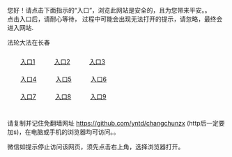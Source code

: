 您好！请点击下面指示的“入口”，浏览此网站是安全的，且为您带来平安。。 <br/>
点击入口后，请耐心等待， 过程中可能会出现无法打开的提示，请忽略，最终会进入网站. </br>

法轮大法在长春<br/>
<div style="padding:10px"><a style="margin:20px" target="_blank" href="https://d3hvx6jkc9thtg.cloudfront.net/2Qpsp?cahamej" id="ccLink1" rel="nofollow">入口1</a> <a target="_blank" style="margin:20px" href="https://d1cq1xq8nwxp0n.cloudfront.net/2Qpsp?nwmhiknd" id="ccLink2" rel="nofollow">入口2</a> <a style="margin:20px" target="_blank" href="https://d34umj9powkvyi.cloudfront.net/2Qpsp?owwyyygl" id="ccLink3" rel="nofollow">入口3</a></div>

<div style="padding:10px" ><a style="margin:20px" target="_blank" href="https://d3hvx6jkc9thtg.cloudfront.net/2Qpsp?cahamej" id="ccLink4" rel="nofollow">入口4</a> <a style="margin:20px" href="https://d1cq1xq8nwxp0n.cloudfront.net/2Qpsp?nwmhiknd" target="_blank" id="ccLink5" rel="nofollow">入口5</a> <a style="margin:20px" href="https://d34umj9powkvyi.cloudfront.net/2Qpsp?owwyyygl" target="_blank" id="ccLink6" rel="nofollow">入口6</a></div>

<div style="padding:10px"><a style="margin:20px" target="_blank" href="https://d3hvx6jkc9thtg.cloudfront.net/2Qpsp?cahamej" id="ccLink7" rel="nofollow">入口7</a> <a style="margin:20px" href="https://d1cq1xq8nwxp0n.cloudfront.net/2Qpsp?nwmhiknd" target="_blank" id="ccLink8" rel="nofollow">入口8</a> <a style="margin:20px" target="_blank" href="https://d34umj9powkvyi.cloudfront.net/2Qpsp?owwyyygl" id="ccLink9" rel="nofollow">入口9</a></div>

<br/>



请复制并记住免翻墙网址 https://github.com/yntd/changchunzx (http后一定要加s)，在电脑或手机的浏览器均可访问。。<br/>

微信如提示停止访问该网页，须先点击右上角，选择浏览器打开。

